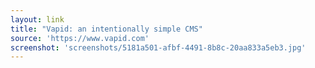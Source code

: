 ```yaml
---
layout: link
title: "Vapid: an intentionally simple CMS"
source: 'https://www.vapid.com'
screenshot: 'screenshots/5181a501-afbf-4491-8b8c-20aa833a5eb3.jpg'
---
```


